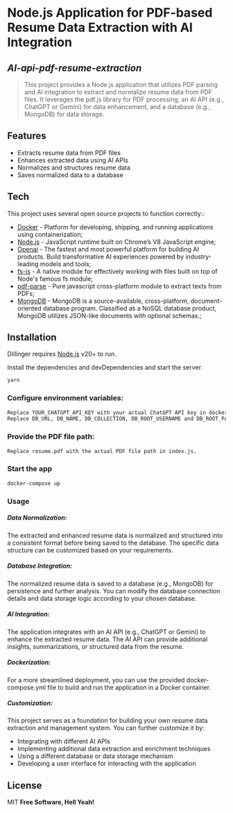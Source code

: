 # Node.js Application for PDF-based Resume Data Extraction with AI Integration
## _AI-api-pdf-resume-extraction_

> This project provides a Node.js application
> that utilizes PDF parsing and AI integration
> to extract and normalize resume data from PDF files.
> It leverages the pdf.js library for PDF processing,
> an AI API (e.g., ChatGPT or Gemini) for data enhancement,
> and a database (e.g., MongoDB) for data storage.

## Features

- Extracts resume data from PDF files
- Enhances extracted data using AI APIs
- Normalizes and structures resume data
- Saves normalized data to a database

## Tech

This project uses several open source projects to function correctly::

- [Docker] - Platform for developing, shipping, and running applications using containerization;
- [Node.js] - JavaScript runtime built on Chrome’s V8 JavaScript engine;
- [Openai] - The fastest and most powerful platform for building AI products. Build transformative AI experiences powered by industry-leading models and tools;
- [fs-js] - A native module for effectively working with files built on top of Node's famous fs module;
- [pdf-parse] - Pure javascript cross-platform module to extract texts from PDFs;
- [MongoDB] - MongoDB is a source-available, cross-platform, document-oriented database program. Classified as a NoSQL database product, MongoDB utilizes JSON-like documents with optional schemas.;

## Installation

Dillinger requires [Node.js](https://nodejs.org/) v20+ to run.

Install the dependencies and devDependencies and start the server.

```bash
yarn
```
### Configure environment variables:

```sh
Replace YOUR_CHATGPT_API_KEY with your actual ChatGPT API key in docker-compose file.
Replace DB_URL, DB_NAME, DB_COLLECTION, DB_ROOT_USERNAME and DB_ROOT_PASSWORD with your database connection details in docker-compose file.
```

### Provide the PDF file path:

```sh
Replace resume.pdf with the actual PDF file path in index.js.
```

### Start the app

```bash
docker-compose up
```

### Usage
##### Data Normalization:

The extracted and enhanced resume data is normalized and structured into a consistent format before being saved to the database. The specific data structure can be customized based on your requirements.

##### Database Integration:

The normalized resume data is saved to a database (e.g., MongoDB) for persistence and further analysis. You can modify the database connection details and data storage logic according to your chosen database.

##### AI Integration:

The application integrates with an AI API (e.g., ChatGPT or Gemini) to enhance the extracted resume data. The AI API can provide additional insights, summarizations, or structured data from the resume.

##### Dockerization:

For a more streamlined deployment, you can use the provided docker-compose.yml file to build and run the application in a Docker container.

##### Customization:

This project serves as a foundation for building your own resume data extraction and management system. You can further customize it by:

- Integrating with different AI APIs
- Implementing additional data extraction and enrichment techniques
- Using a different database or data storage mechanism
- Developing a user interface for interacting with the application


## License

MIT
**Free Software, Hell Yeah!**

[//]: # (These are reference links used in the body of this note and get stripped out when the markdown processor does its job. There is no need to format nicely because it shouldn't be seen. Thanks SO - http://stackoverflow.com/questions/4823468/store-comments-in-markdown-syntax)
[Docker]: <https://docs.docker.com/>
[Openai]: <https://openai.com/api>
[Node.js]: <https://nodejs.org/docs/latest/api/>
[fs-js]: <https://www.npmjs.com/package/fs-js>
[pdf-parse]: <https://www.npmjs.com/package/pdf-parse>
[MongoDB]: <https://www.mongodb.com/>

